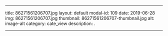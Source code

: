 
---
title: 86271561206707.jpg
layout: default
modal-id: 109
date: 2019-06-28
img: 86271561206707.jpg
thumbnail: 86271561206707-thumbnail.jpg
alt: image-alt
category: cate_view
description: .

---
